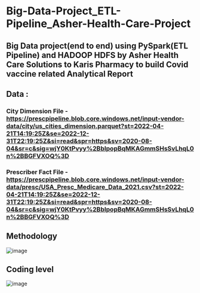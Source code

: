 # Big-Data-Project_ETL-Pipeline_Asher-Health-Care-Project
## Big Data project(end to end) using PySpark(ETL Pipeline) and HADOOP HDFS by Asher Health Care Solutions to Karis Pharmacy to build Covid vaccine related Analytical Report
## Data :
### City Dimension File - https://prescpipeline.blob.core.windows.net/input-vendor-data/city/us_cities_dimension.parquet?st=2022-04-21T14:19:25Z&se=2022-12-31T22:19:25Z&si=read&spr=https&sv=2020-08-04&sr=c&sig=wjY0KtPvyy%2BbIpopBqMKAGmmSHsSvLhqL0n%2BBGFVXOQ%3D 
### Prescriber Fact File - https://prescpipeline.blob.core.windows.net/input-vendor-data/presc/USA_Presc_Medicare_Data_2021.csv?st=2022-04-21T14:19:25Z&se=2022-12-31T22:19:25Z&si=read&spr=https&sv=2020-08-04&sr=c&sig=wjY0KtPvyy%2BbIpopBqMKAGmmSHsSvLhqL0n%2BBGFVXOQ%3D

## Methodology
![image](https://user-images.githubusercontent.com/102762042/174682996-82518352-e8f1-4328-8ec1-14af20ea5f1e.png)

## Coding level 
![image](https://user-images.githubusercontent.com/102762042/174683912-c0a64ae8-c761-4aae-b3db-673b7ec87493.png)
